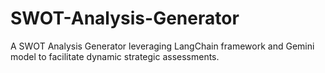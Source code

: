 # SWOT-Analysis-Generator
A SWOT Analysis Generator leveraging LangChain framework and Gemini model to facilitate dynamic strategic assessments.
